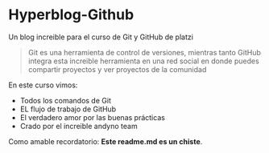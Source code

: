# Hyperblog-Github

Un blog increible para el curso de Git y GitHub de platzi
>Git es una herramienta de control de versiones, mientras tanto GitHub integra esta increible herramienta en una red social en donde puedes compartir proyectos y ver proyectos de la comunidad

En este curso vimos:

* Todos los comandos de Git
* EL flujo de trabajo de GitHub
* El verdadero amor por las buenas prácticas
* Crado por el increible andyno team

Como amable recordatorio: **Este readme.md es un chiste**.
